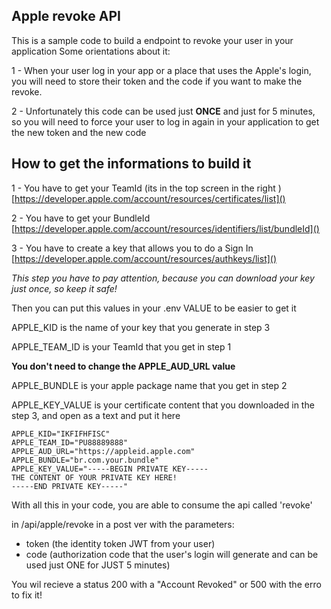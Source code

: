 
## Apple revoke API

This is a sample code to build a endpoint to revoke your user in your application
Some orientations about it:

1 - When your user log in your app or a place that uses the Apple's login, you will need to store their token and the code if you want to make the revoke.

2 - Unfortunately this code can be used just **ONCE** and just for 5 minutes, so you will need to force your user to log in again in your application to get the new token and the new code


## How to get the informations to build it

1 - You have to get your TeamId (its in the top screen in the right )
[https://developer.apple.com/account/resources/certificates/list]()

2 - You have to get your BundleId 
[https://developer.apple.com/account/resources/identifiers/list/bundleId]()

3 - You have to create a key that allows you to do a Sign In
[https://developer.apple.com/account/resources/authkeys/list]()

*This step you have to pay attention, because you can download your key just once, so keep it safe!*


Then you can put this values in your .env VALUE to be easier to get it

APPLE_KID is the name of your key that you generate in step 3

APPLE_TEAM_ID is your TeamId that you get in step 1

**You don't need to change the APPLE_AUD_URL value**

APPLE_BUNDLE is your apple package name that you get in step 2

APPLE_KEY_VALUE is your certificate content that you downloaded in the step 3, and open as a text and put it here

```
APPLE_KID="IKFIFHFISC"
APPLE_TEAM_ID="PU88889888"
APPLE_AUD_URL="https://appleid.apple.com"
APPLE_BUNDLE="br.com.your.bundle"
APPLE_KEY_VALUE="-----BEGIN PRIVATE KEY-----
THE CONTENT OF YOUR PRIVATE KEY HERE!
-----END PRIVATE KEY-----"
```

With all this in your code, you are able to consume the api called 'revoke' 

in /api/apple/revoke in a post ver with the parameters:

- token (the identity token JWT from your user)
- code (authorization code that the user's login will generate and can be used just ONE for JUST 5 minutes)

You wil recieve a status 200 with a "Account Revoked" or 500 with the erro to fix it!
